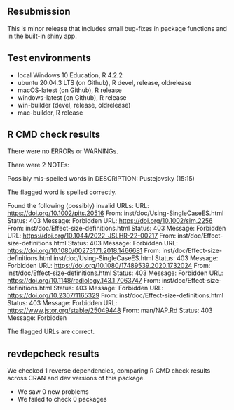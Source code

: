 ## Resubmission

This is minor release that includes small bug-fixes in package functions and in the built-in shiny app.

## Test environments

* local Windows 10 Education, R 4.2.2
* ubuntu 20.04.3 LTS (on Github), R devel, release, oldrelease
* macOS-latest (on Github), R release
* windows-latest (on Github), R release
* win-builder (devel, release, oldrelease)
* mac-builder, R release

## R CMD check results

There were no ERRORs or WARNINGs. 

There were 2 NOTEs:

Possibly mis-spelled words in DESCRIPTION:
  Pustejovsky (15:15)

  The flagged word is spelled correctly.
  
Found the following (possibly) invalid URLs:
  URL: https://doi.org/10.1002/pits.20516
    From: inst/doc/Using-SingleCaseES.html
    Status: 403
    Message: Forbidden
  URL: https://doi.org/10.1002/sim.2256
    From: inst/doc/Effect-size-definitions.html
    Status: 403
    Message: Forbidden
  URL: https://doi.org/10.1044/2022_JSLHR-22-00217
    From: inst/doc/Effect-size-definitions.html
    Status: 403
    Message: Forbidden
  URL: https://doi.org/10.1080/00273171.2018.1466681
    From: inst/doc/Effect-size-definitions.html
          inst/doc/Using-SingleCaseES.html
    Status: 403
    Message: Forbidden
  URL: https://doi.org/10.1080/17489539.2020.1732024
    From: inst/doc/Effect-size-definitions.html
    Status: 403
    Message: Forbidden
  URL: https://doi.org/10.1148/radiology.143.1.7063747
    From: inst/doc/Effect-size-definitions.html
    Status: 403
    Message: Forbidden
  URL: https://doi.org/10.2307/1165329
    From: inst/doc/Effect-size-definitions.html
    Status: 403
    Message: Forbidden
  URL: https://www.jstor.org/stable/25049448
    From: man/NAP.Rd
    Status: 403
    Message: Forbidden
    
  The flagged URLs are correct.

## revdepcheck results

We checked 1 reverse dependencies, comparing R CMD check results across CRAN and dev versions of this package.

 * We saw 0 new problems
 * We failed to check 0 packages
